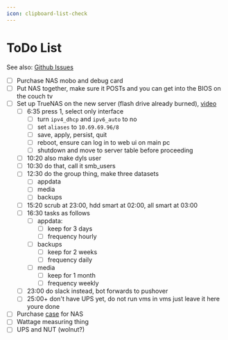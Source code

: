 ```yaml
---
icon: clipboard-list-check
---
```


# ToDo List

See also: [Github Issues](https://github.com/rachelf42/homelab/issues)

* [ ] Purchase NAS mobo and debug card
* [ ] Put NAS together, make sure it POSTs and you can get into the BIOS on the couch tv
* [ ] Set up TrueNAS on the new server (flash drive already burned), [video](https://www.youtube.com/watch?v=67KtKoW4IM0)
  * [ ] 6:35 press 1, select only interface
    * [ ] turn `ipv4_dhcp` and `ipv6_auto`  to no
    * [ ] set `aliases` to `10.69.69.96/8`
    * [ ] save, apply, persist, quit
    * [ ] reboot, ensure can log in to web ui on main pc
    * [ ] shutdown and move to server table before proceeding
  * [ ] 10:20 also make dyls user
  * [ ] 10:30 do that, call it smb\_users
  * [ ] 12:30 do the group thing, make three datasets
    * [ ] appdata
    * [ ] media
    * [ ] backups
  * [ ] 15:20 scrub at 23:00, hdd smart at 02:00, all smart at 03:00
  * [ ] 16:30 tasks as follows
    * [ ] appdata:
      * [ ] keep for 3 days
      * [ ] frequency hourly
    * [ ] backups
      * [ ] keep for 2 weeks
      * [ ] frequency daily
    * [ ] media
      * [ ] keep for 1 month
      * [ ] frequency weekly
  * [ ] 23:00 do slack instead, bot forwards to pushover
  * [ ] 25:00+ don't have UPS yet, do not run vms in vms just leave it here youre done
* [ ] Purchase [case](https://ca.pcpartpicker.com/product/T3rG3C/cooler-master-case-nse200kkn1) for NAS
* [ ] Wattage measuring thing
* [ ] UPS and NUT (wolnut?)
